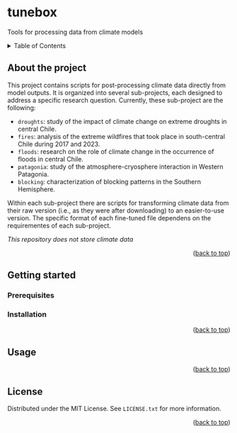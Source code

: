 # tunebox

Tools for processing data from climate models

<!-- TABLE OF CONTENTS -->
<details>
  <summary>Table of Contents</summary>
  <ol>
    <li>
      <a href="#about-the-project">About The Project</a>
    </li>
    <li>
      <a href="#getting-started">Getting Started</a>
      <ul>
        <li><a href="#prerequisites">Prerequisites</a></li>
        <li><a href="#installation">Installation</a></li>
      </ul>
    </li>
    <li><a href="#usage">Usage</a></li>
    <li><a href="#license">License</a></li>
  </ol>
</details>

<!-- About the project -->  
## About the project

This project contains scripts for post-processing climate data directly from model outputs. It is organized into several sub-projects, each designed to address a specific research question. Currently, these sub-project are the following:

* ```droughts```: study of the impact of climate change on extreme droughts in central Chile.
* ```fires```: analysis of the extreme wildfires that took place in south-central Chile during 2017 and 2023.
* ```floods```: research on the role of climate change in the occurrence of floods in central Chile.
* ```patagonia```: study of the atmosphere-cryosphere interaction in Western Patagonia.
* ```blocking```: characterization of blocking patterns in the Southern Hemisphere.

Within each sub-project there are scripts for transforming climate data from their raw version (i.e., as they were after downloading) to an easier-to-use version. The specific format of each fine-tuned file dependens on the requirementes of each sub-project.

_This repository does not store climate data_
<p align="right">(<a href="#readme-top">back to top</a>)</p>

<!-- Getting started -->
## Getting started

<!-- TODO: ver como se hace dice instalar pip y el file correspondiente -->

### Prerequisites

### Installation
<p align="right">(<a href="#readme-top">back to top</a>)</p>

<!-- Usage -->
## Usage
<p align="right">(<a href="#readme-top">back to top</a>)</p>

<!-- LICENSE -->
## License

Distributed under the MIT License. See `LICENSE.txt` for more information.
<p align="right">(<a href="#readme-top">back to top</a>)</p>